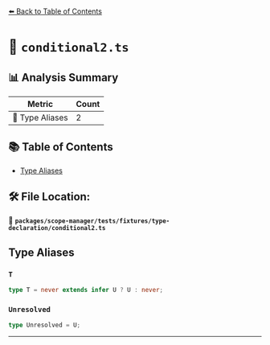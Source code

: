 [⬅️ Back to Table of Contents](../../../../../index.md)

# 📄 `conditional2.ts`

## 📊 Analysis Summary

| Metric | Count |
|--------|-------|
| 📑 Type Aliases | 2 |

## 📚 Table of Contents

- [Type Aliases](#type-aliases)

## 🛠️ File Location:
📂 **`packages/scope-manager/tests/fixtures/type-declaration/conditional2.ts`**

## Type Aliases

### `T`

```ts
type T = never extends infer U ? U : never;
```

### `Unresolved`

```ts
type Unresolved = U;
```


---